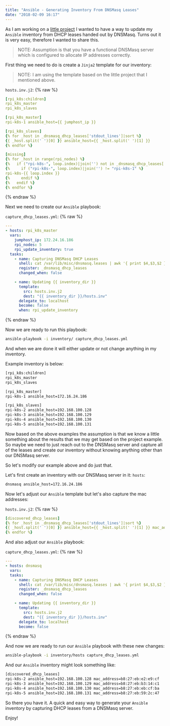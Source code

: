```yaml
---
title: "Ansible - Generating Inventory From DNSMasq Leases"
date: "2018-02-09 16:17"
---
```


As I am working on a [little project](https://github.com/mrlesmithjr/ansible-rpi-k8s-cluster)
I wanted to have a way to update my `Ansible` inventory from DHCP leases
handed out by DNSMasq. Turns out it is very easy, therefore I wanted to share
this.

> NOTE: Assumption is that you have a functional DNSMasq server which is configured
> to allocate IP addresses correctly.

First thing we need to do is create a `Jinja2` template for our inventory:

> NOTE: I am using the template based on the little project that I mentioned
> above.

`hosts.inv.j2`:
{% raw %}

```yaml
[rpi_k8s:children]
rpi_k8s_master
rpi_k8s_slaves

[rpi_k8s_master]
rpi-k8s-1 ansible_host={{ jumphost_ip }}

[rpi_k8s_slaves]
{% for _host in _dnsmasq_dhcp_leases['stdout_lines']|sort %}
{{ _host.split(' ')[0] }} ansible_host={{ _host.split(' ')[1] }}
{% endfor %}

[missing]
{% for _host in range(rpi_nodes) %}
{%   if ("rpi-k8s-", loop.index)|join('') not in _dnsmasq_dhcp_leases['stdout'] %}
{%     if ("rpi-k8s-", loop.index)|join('') != "rpi-k8s-1" %}
rpi-k8s-{{ loop.index }}
{%     endif %}
{%   endif %}
{% endfor %}
```

{% endraw %}

Next we need to create our `Ansible` playbook:

`capture_dhcp_leases.yml`:
{% raw %}

```yaml
---
- hosts: rpi_k8s_master
  vars:
    jumphost_ip: 172.24.16.186
    rpi_nodes: 5
    rpi_update_inventory: true
  tasks:
    - name: Capturing DNSMasq DHCP Leases
      shell: cat /var/lib/misc/dnsmasq.leases | awk '{ print $4,$3,$2 }'
      register: _dnsmasq_dhcp_leases
      changed_when: false

    - name: Updating {{ inventory_dir }}
      template:
        src: hosts.inv.j2
        dest: "{{ inventory_dir }}/hosts.inv"
      delegate_to: localhost
      become: false
      when: rpi_update_inventory
```

{% endraw %}

Now we are ready to run this playbook:

```bash
ansible-playbook -i inventory/ capture_dhcp_leases.yml
```

And when we are done it will either update or not change anything in my inventory.

Example inventory is below:

```bash
[rpi_k8s:children]
rpi_k8s_master
rpi_k8s_slaves

[rpi_k8s_master]
rpi-k8s-1 ansible_host=172.16.24.186

[rpi_k8s_slaves]
rpi-k8s-2 ansible_host=192.168.100.128
rpi-k8s-3 ansible_host=192.168.100.129
rpi-k8s-4 ansible_host=192.168.100.130
rpi-k8s-5 ansible_host=192.168.100.131
```

Now based on the above examples the assumption is that we know a little something
about the results that we may get based on the project example. So maybe we need
to just reach out to the DNSMasq server and capture all of the leases and create
our inventory without knowing anything other than our DNSMasq server.

So let's modify our example above and do just that.

Let's first create an inventory with our DNSMasq server in it:
`hosts`:

```bash
dnsmasq ansible_host=172.16.24.186
```

Now let's adjust our `Ansible` template but let's also capture the mac addresses:

`hosts.inv.j2`:
{% raw %}

```yaml
[discovered_dhcp_leases]
{% for _host in _dnsmasq_dhcp_leases['stdout_lines']|sort %}
{{ _host.split(' ')[0] }} ansible_host={{ _host.split(' ')[1] }} mac_address={{ _host.split(' ')[2] }}
{% endfor %}
```

And also adjust our `Ansible` playbook:

`capture_dhcp_leases.yml`:
{% raw %}

```yaml
---
- hosts: dnsmasq
  vars:
  tasks:
    - name: Capturing DNSMasq DHCP Leases
      shell: cat /var/lib/misc/dnsmasq.leases | awk '{ print $4,$3,$2 }'
      register: _dnsmasq_dhcp_leases
      changed_when: false

    - name: Updating {{ inventory_dir }}
      template:
        src: hosts.inv.j2
        dest: "{{ inventory_dir }}/hosts.inv"
      delegate_to: localhost
      become: false
```

{% endraw %}

And now we are ready to run our `Ansible` playbook with these new changes:

```bash
ansible-playbook -i inventory/hosts capture_dhcp_leases.yml
```

And our `Ansible` inventory might look something like:

```bash
[discovered_dhcp_leases]
rpi-k8s-2 ansible_host=192.168.100.128 mac_address=b8:27:eb:e2:e9:cf
rpi-k8s-3 ansible_host=192.168.100.129 mac_address=b8:27:eb:b3:14:c1
rpi-k8s-4 ansible_host=192.168.100.130 mac_address=b8:27:eb:eb:cf:ba
rpi-k8s-5 ansible_host=192.168.100.131 mac_address=b8:27:eb:59:2c:47
```

So there you have it. A quick and easy way to generate your `Ansible` inventory
by capturing DHCP leases from a DNSMasq server.

Enjoy!
